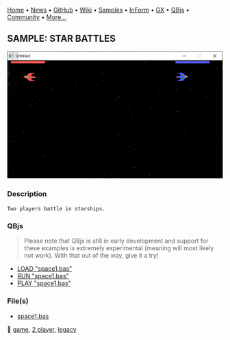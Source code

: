 [Home](https://qb64.com) • [News](../../news.md) • [GitHub](https://github.com/QB64Official/qb64) • [Wiki](wiki.md) • [Samples](../../samples.md) • [InForm](../../inform.md) • [GX](../../gx.md) • [QBjs](../../qbjs.md) • [Community](../../community.md) • [More...](../../more.md)

## SAMPLE: STAR BATTLES

![screenshot.png](img/screenshot.png)

### Description

```text
Two players battle in starships.
```

### QBjs

> Please note that QBjs is still in early development and support for these examples is extremely experimental (meaning will most likely not work). With that out of the way, give it a try!

* [LOAD "space1.bas"](https://qbjs.org/index.html?src=https://qb64.com/samples/star-battles/src/space1.bas)
* [RUN "space1.bas"](https://qbjs.org/index.html?mode=auto&src=https://qb64.com/samples/star-battles/src/space1.bas)
* [PLAY "space1.bas"](https://qbjs.org/index.html?mode=play&src=https://qb64.com/samples/star-battles/src/space1.bas)

### File(s)

* [space1.bas](src/space1.bas)

🔗 [game](../game.md), [2 player](../2-player.md), [legacy](../legacy.md)
